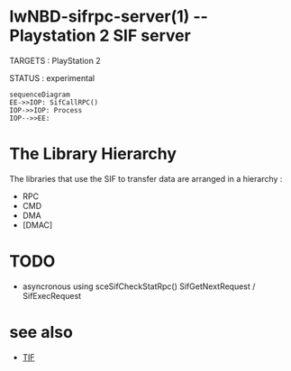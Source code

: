 lwNBD-sifrpc-server(1) -- Playstation 2 SIF server
=============================================

TARGETS : PlayStation 2

STATUS : experimental

```mermaid
sequenceDiagram
EE->>IOP: SifCallRPC()
IOP->>IOP: Process
IOP-->>EE: 
```

# The Library Hierarchy 

The libraries that use the SIF to transfer data are arranged in a hierarchy : 

* RPC
* CMD
* DMA
* [DMAC]


# TODO 

* asyncronous using sceSifCheckStatRpc() SifGetNextRequest / SifExecRequest

# see also

* [TIF](https://www.psx-place.com/threads/retail-debugging-startup-card.14027/)